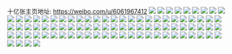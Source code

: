 十亿张主页地址: https://weibo.com/u/6061967412 
![](https://wx4.sinaimg.cn/mw2000/006CfoDWly1h9kh1xtp7hj30u01907ei.jpg) 
![](https://wx4.sinaimg.cn/mw2000/006CfoDWly1h9hiq9okzyj30u01hcn26.jpg) 
![](https://wx4.sinaimg.cn/mw2000/006CfoDWly1h9hasx8rq7j30u0140n2g.jpg) 
![](https://wx4.sinaimg.cn/mw2000/006CfoDWly1h9hat69ao6j30tu13ujuq.jpg) 
![](https://wx4.sinaimg.cn/mw2000/006CfoDWly1h9glc06vb0j30dw0dw74m.jpg) 
![](https://wx4.sinaimg.cn/mw2000/006CfoDWly1h9fbt0ascdj30u01hc7ej.jpg) 
![](https://wx4.sinaimg.cn/mw2000/006CfoDWly1h9fbuiidmej30u01hcn6j.jpg) 
![](https://wx4.sinaimg.cn/mw2000/006CfoDWly1h9ethiurocj30u01hc12x.jpg) 
![](https://wx4.sinaimg.cn/mw2000/006CfoDWly1h981fvjnqdj30u01410wj.jpg) 
![](https://wx4.sinaimg.cn/mw2000/006CfoDWly1h95r62r6xvj31hc0u0gxn.jpg) 
![](https://wx4.sinaimg.cn/mw2000/006CfoDWly1h8yek3qakjj30f00qoabx.jpg) 
![](https://wx4.sinaimg.cn/mw2000/006CfoDWly1h8yek3y65ej30f00qomyv.jpg) 
![](https://wx4.sinaimg.cn/mw2000/006CfoDWly1h8yek3foyvj30f00qojtb.jpg) 
![](https://wx4.sinaimg.cn/mw2000/006CfoDWly1h8yek49d18j30f00qo0uq.jpg) 
![](https://wx4.sinaimg.cn/mw2000/006CfoDWly1h8yek4m92oj30f00qo40f.jpg) 
![](https://wx4.sinaimg.cn/mw2000/006CfoDWly1h8yek4w03bj30f00qo760.jpg) 
![](https://wx4.sinaimg.cn/mw2000/006CfoDWly1h8mhtbes0nj30u0140wnp.jpg) 
![](https://wx4.sinaimg.cn/mw2000/006CfoDWly1h8mhtjaakwj30u0140q7y.jpg) 
![](https://wx4.sinaimg.cn/mw2000/006CfoDWly1h8mhtx0c4rj30u0140th9.jpg) 
![](https://wx4.sinaimg.cn/mw2000/006CfoDWly1h8k640jtv4j30u0141ai6.jpg) 
![](https://wx4.sinaimg.cn/mw2000/006CfoDWly1h8hwqnx446j30u01hcaer.jpg) 
![](https://wx4.sinaimg.cn/mw2000/006CfoDWly1h8hwqoa39qj30u01hcgqf.jpg) 
![](https://wx4.sinaimg.cn/mw2000/006CfoDWly1h8hwqnlkl6j30u01hc78q.jpg) 
![](https://wx4.sinaimg.cn/mw2000/006CfoDWly1h8hwqthzsdj30u01hctdb.jpg) 
![](https://wx4.sinaimg.cn/mw2000/006CfoDWly1h8howbjf54j30v90e6aas.jpg) 
![](https://wx4.sinaimg.cn/mw2000/006CfoDWly1h8g820da4xj31sz0u0k27.jpg) 
![](https://wx4.sinaimg.cn/mw2000/006CfoDWly1h8g81rfeenj31sz0u0479.jpg) 
![](https://wx4.sinaimg.cn/mw2000/006CfoDWly1h8g828f9umj31sz0u0jzy.jpg) 
![](https://wx4.sinaimg.cn/mw2000/006CfoDWly1h8g82ejtwjj31sz0u0ag3.jpg) 
![](https://wx4.sinaimg.cn/mw2000/006CfoDWly1h8g82orlunj31sz0u0n6d.jpg) 
![](https://wx4.sinaimg.cn/mw2000/006CfoDWly1h8g82q16g8j31sz0u0dik.jpg) 
![](https://wx4.sinaimg.cn/mw2000/006CfoDWly1h8g82senp3j31sz0u0n2g.jpg) 
![](https://wx4.sinaimg.cn/mw2000/006CfoDWly1h8d2p5lfnrj30to1gqtfw.jpg) 
![](https://wx4.sinaimg.cn/mw2000/006CfoDWly1h8c3l010tzj30u0140ae3.jpg) 
![](https://wx4.sinaimg.cn/mw2000/006CfoDWly1h8amd6nrmgj30u01hcgtv.jpg) 
![](https://wx4.sinaimg.cn/mw2000/006CfoDWly1h854rmncpcj30u01hcx3d.jpg) 
![](https://wx4.sinaimg.cn/mw2000/006CfoDWly1h854rprxhxj30u01hch4c.jpg) 
![](https://wx4.sinaimg.cn/mw2000/006CfoDWly1h854rrucygj30u01hcwso.jpg) 
![](https://wx4.sinaimg.cn/mw2000/006CfoDWly1h854rssf4zj30u0140n5f.jpg) 
![](https://wx4.sinaimg.cn/mw2000/006CfoDWly1h854rvdo88j30u0140qc8.jpg) 
![](https://wx4.sinaimg.cn/mw2000/006CfoDWly1h85pdixm51j30u01hcnii.jpg) 
![](https://wx4.sinaimg.cn/mw2000/006CfoDWly1h854rwvi4mj30u01404ap.jpg) 
![](https://wx4.sinaimg.cn/mw2000/006CfoDWly1h854rnm6z8j30u00u0n4u.jpg) 
![](https://wx4.sinaimg.cn/mw2000/006CfoDWly1h854rxjeqkj30u014179n.jpg) 
![](https://wx4.sinaimg.cn/mw2000/006CfoDWly1h854scjeuxj30u01rpk2x.jpg) 
![](https://wx4.sinaimg.cn/mw2000/006CfoDWly1h854rk5avnj30u01rngst.jpg) 
![](https://wx4.sinaimg.cn/mw2000/006CfoDWly1h854s8e4exj30u01hcndi.jpg) 
![](https://wx4.sinaimg.cn/mw2000/006CfoDWly1h854uka582j30u01407jt.jpg) 
![](https://wx4.sinaimg.cn/mw2000/006CfoDWly1h85pdy034pj30u01hcndi.jpg) 
![](https://wx4.sinaimg.cn/mw2000/006CfoDWly1h85peewj9vj30u0140dox.jpg) 
![](https://wx4.sinaimg.cn/mw2000/006CfoDWly1h7p0tp72vyj30qq0z9qcv.jpg) 
![](https://wx4.sinaimg.cn/mw2000/006CfoDWly1h7nftu3bdhj32c03404qr.jpg) 
![](https://wx4.sinaimg.cn/mw2000/006CfoDWly1h7nftuicyfj30f00qoabe.jpg) 
![](https://wx4.sinaimg.cn/mw2000/006CfoDWly1h7nftxio6pj31ke3407wi.jpg) 
![](https://wx4.sinaimg.cn/mw2000/006CfoDWly1h7ndbgwsrdj30u0140q9c.jpg) 
![](https://wx4.sinaimg.cn/mw2000/006CfoDWly1h7ndbh88gsj30u0140n28.jpg) 
![](https://wx4.sinaimg.cn/mw2000/006CfoDWly1h7j7zsutpsj30u01fg0yw.jpg) 
![](https://wx4.sinaimg.cn/mw2000/006CfoDWly1h7as5cscchj30f00qoq39.jpg) 
![](https://wx4.sinaimg.cn/mw2000/006CfoDWly1h72g8vu7iej30u01hctbw.jpg) 
![](https://wx4.sinaimg.cn/mw2000/006CfoDWly1h72g8wbss1j30u01bxk23.jpg) 
![](https://wx4.sinaimg.cn/mw2000/006CfoDWly1h70msm146lj30u0141q4j.jpg) 
![](https://wx4.sinaimg.cn/mw2000/006CfoDWly1h6us27bxo4j30u01400y9.jpg) 
![](https://wx4.sinaimg.cn/mw2000/006CfoDWly1h6us27q2uyj30u0140td1.jpg) 
![](https://wx4.sinaimg.cn/mw2000/006CfoDWly1h6us2812h5j30u00xujuq.jpg) 
![](https://wx4.sinaimg.cn/mw2000/006CfoDWly1h6us28bbbqj30u0140tc9.jpg) 
![](https://wx4.sinaimg.cn/mw2000/006CfoDWly1h6us26xj0oj30u0140adl.jpg) 
![](https://wx4.sinaimg.cn/mw2000/006CfoDWly1h6us28mritj30u0140dl3.jpg) 
![](https://wx4.sinaimg.cn/mw2000/006CfoDWly1h6u77zb84oj30k00zkaa7.jpg) 
![](https://wx4.sinaimg.cn/mw2000/006CfoDWly1h6t7iy4pbkj31400u0tib.jpg) 
![](https://wx4.sinaimg.cn/mw2000/006CfoDWly1h6t7j5g23jj31400u0463.jpg) 
![](https://wx4.sinaimg.cn/mw2000/006CfoDWly1h6t1xjnya1j30mi0u00xh.jpg) 
![](https://wx4.sinaimg.cn/mw2000/006CfoDWly1h6t0p6gtodj30u0140aeh.jpg) 
![](https://wx4.sinaimg.cn/mw2000/006CfoDWly1h6t0p71whdj30u0140tf1.jpg) 
![](https://wx4.sinaimg.cn/mw2000/006CfoDWly1h6smc03dyxj313y0ty0tp.jpg) 
![](https://wx4.sinaimg.cn/mw2000/006CfoDWly1h6smcnv5j8j30u0140q3n.jpg) 
![](https://wx4.sinaimg.cn/mw2000/006CfoDWly1h6smco3j6dj30u0140glw.jpg) 
![](https://wx4.sinaimg.cn/mw2000/006CfoDWly1h6smcnla3wj30u0140abm.jpg) 
![](https://wx4.sinaimg.cn/mw2000/006CfoDWly1h6smcoeg3dj31400u03zs.jpg) 
![](https://wx4.sinaimg.cn/mw2000/006CfoDWly1h6smcolptaj30u0140441.jpg) 
![](https://wx4.sinaimg.cn/mw2000/006CfoDWly1h6slsrfziej30u0140dl0.jpg) 
![](https://wx4.sinaimg.cn/mw2000/006CfoDWly1h6slqxvzrgj30u014011v.jpg) 
![](https://wx4.sinaimg.cn/mw2000/006CfoDWly1h6slv6elz9j30u0140jzf.jpg) 
![](https://wx4.sinaimg.cn/mw2000/006CfoDWly1h6slqymxqcj30u0140th1.jpg) 
![](https://wx4.sinaimg.cn/mw2000/006CfoDWly1h6slv60asmj30u0140q7n.jpg) 
![](https://wx4.sinaimg.cn/mw2000/006CfoDWly1h6slv6pgatj30u014041s.jpg) 
![](https://wx4.sinaimg.cn/mw2000/006CfoDWly1h6slqz7cegj30u0140n5m.jpg) 
![](https://wx4.sinaimg.cn/mw2000/006CfoDWly1h6slqzk4d7j30u0140gv4.jpg) 
![](https://wx4.sinaimg.cn/mw2000/006CfoDWly1h6slvaktm1j30u0140dqf.jpg) 
